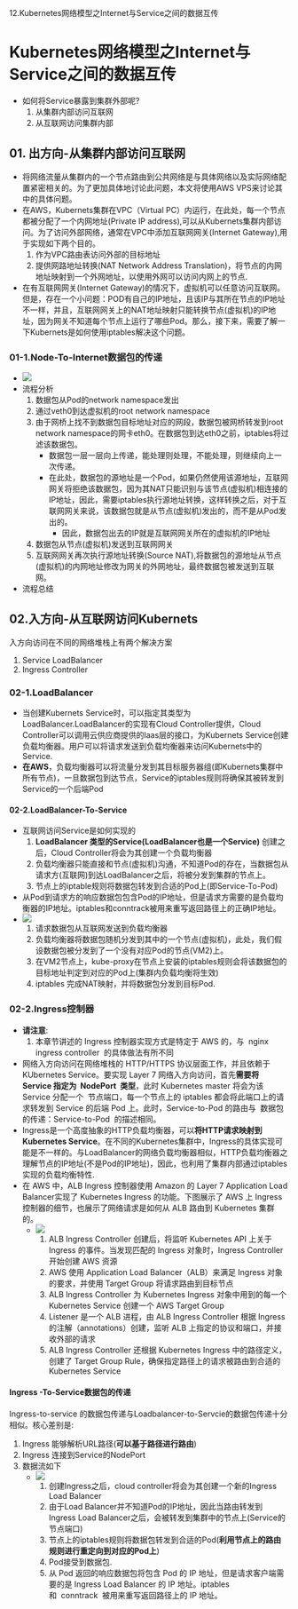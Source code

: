 12.Kubernetes网络模型之Internet与Service之间的数据互传

Kubernetes网络模型之Internet与Service之间的数据互传
======================================

*   如何将Service暴露到集群外部呢?
    1.  从集群内部访问互联网
    2.  从互联网访问集群内部

01\. 出方向-从集群内部访问互联网
-------------------

*   将网络流量从集群内的一个节点路由到公共网络是与具体网络以及实际网络配置紧密相关的。为了更加具体地讨论此问题，本文将使用AWS VPS来讨论其中的具体问题。
*   在AWS，Kubernets集群在VPC（Virtual PC）内运行，在此处，每一个节点都被分配了一个内网地址(Private IP address),可以从Kubernets集群内部访问。为了访问外部网络，通常在VPC中添加互联网网关(Internet Gateway),用于实现如下两个目的。
    1.  作为VPC路由表访问外部的目标地址
    2.  提供网路地址转换(NAT Network Address Translation)，将节点的内网地址映射到一个外网地址，以使用外网可以访问内网上的节点.
*   在有互联网网关(Internet Gateway)的情况下，虚拟机可以任意访问互联网。但是，存在一个小问题：POD有自己的IP地址，且该IP与其所在节点的IP地址不一样，并且，互联网网关上的NAT地址映射只能转换节点(虚拟机)的IP地址，因为网关不知道每个节点上运行了哪些Pod。那么，接下来，需要了解一下Kubernets是如何使用iptables解决这个问题。

### 01-1.Node-To-Internet数据包的传递

*   ![](12.Kubernetes%E7%BD%91%E7%BB%9C%E6%A8%A1%E5%9E%8B%E4%B9%8BInternet%E4%B8%8EService%E4%B9%8B%E9%97%B4%E7%9A%84%E6%95%B0%E6%8D%AE%E4%BA%92%E4%BC%A0.resources/pod-to-internet.986cf745.gif)
*   流程分析
    1.  数据包从Pod的network namespace发出
    2.  通过veth0到达虚拟机的root network namespace
    3.  由于网桥上找不到数据包目标地址对应的网段，数据包被网桥转发到root network namespace的网卡eth0。在数据包到达eth0之前，iptables将过滤该数据包。
        *   数据包一层一层向上传递，能处理则处理，不能处理，则继续向上一次传递。
        *   在此处，数据包的源地址是一个Pod，如果仍然使用该源地址，互联网网关将拒绝该数据包，因为其NAT只能识别与该节点(虚拟机)相连接的IP地址，因此，需要iptables执行源地址转换，这样转换之后，对于互联网网关来说，该数据包就是从节点(虚拟机)发出的，而不是从Pod发出的。
            *   因此，数据包出去的IP就是互联网网关所在的虚拟机的IP地址
    4.  数据包从节点(虚拟机)发送到互联网网关
    5.  互联网网关再次执行源地址转换(Source NAT),将数据包的源地址从节点(虚拟机)的内网地址修改为网关的外网地址，最终数据包被发送到互联网。
*   流程总结

02.入方向-从互联网访问Kubernets
----------------------

入方向访问在不同的网络堆栈上有两个解决方案

1.  Service LoadBalancer
2.  Ingress Controller

### 02-1.LoadBalancer

*   当创建Kubernets Service时，可以指定其类型为LoadBalancer.LoadBalancer的实现有Cloud Controller提供，Cloud Controller可以调用云供应商提供的Iaas层的接口，为Kubernets Service创建负载均衡器。用户可以将请求发送到负载均衡器来访问Kubernets中的Service.
*   **在AWS**，负载均衡器可以将流量分发到其目标服务器组(即Kubernets集群中所有节点)，一旦数据包到达节点，Service的iptables规则将确保其被转发到Service的一个后端Pod

#### 02-2.LoadBalancer-To-Service

*   互联网访问Service是如何实现的
    1.  **LoadBalancer 类型的Service(LoadBalancer也是一个Service)** 创建之后，Cloud Controller将会为其创建一个负载均衡器
    2.  负载均衡器只能直接和节点(虚拟机)沟通，不知道Pod的存在，当数据包从请求方(互联网)到达LoadBalancer之后，将被分发到集群的节点上。
    3.  节点上的iptable规则将数据包转发到合适的Pod上(即Service-To-Pod)
*   从Pod到请求方的响应数据包包含Pod的IP地址，但是请求方需要的是负载均衡器的IP地址。iptables和conntrack被用来重写返回路径上的正确IP地址。
*   ![](12.Kubernetes%E7%BD%91%E7%BB%9C%E6%A8%A1%E5%9E%8B%E4%B9%8BInternet%E4%B8%8EService%E4%B9%8B%E9%97%B4%E7%9A%84%E6%95%B0%E6%8D%AE%E4%BA%92%E4%BC%A0.resources/internet-to-service.b2991f5e.gif)
    1.  请求数据包从互联网发送到负载均衡器
    2.  负载均衡器将数据包随机分发到其中的一个节点(虚拟机)，此处，我们假设数据包被分发到了一个没有对应Pod的节点(VM2)上。
    3.  在VM2节点上，kube-proxy在节点上安装的iptables规则会将该数据包的目标地址判定到对应的Pod上(集群内负载均衡将生效)
    4.  iptables 完成NAT映射，并将数据包分发到目标Pod.

### 02-2.Ingress控制器

*   **请注意**:
    1.  本章节讲述的 Ingress 控制器实现方式是特定于 AWS 的，与  nginx ingress controller  的具体做法有所不同
*   网络入方向访问在网络堆栈的 HTTP/HTTPS 协议层面工作，并且依赖于 KUbernetes Service。要实现 Layer 7 网络入方向访问，首先**需要将 Service 指定为  NodePort  类型**，此时 Kubernetes master 将会为该 Service 分配一个  节点端口，每一个节点上的 iptables 都会将此端口上的请求转发到 Service 的后端 Pod 上。此时，Service-to-Pod 的路由与  数据包的传递：Service-to-Pod  的描述相同。
*   Ingress是一个高度抽象的HTTP负载均衡器，可以**将HTTP请求映射到Kubernetes Service**。在不同的Kubernetes集群中，Ingress的具体实现可能是不一样的。与LoadBalancer的网络负载均衡器相似，HTTP负载均衡器之理解节点的IP地址(不是Pod的IP地址)，因此，也利用了集群内部通过iptables实现的负载均衡特性.
*   在 AWS 中，ALB Ingress 控制器使用 Amazon 的 Layer 7 Application Load Balancer实现了 Kubernetes Ingress 的功能。下图展示了 AWS 上 Ingress 控制器的细节，也展示了网络请求是如何从 ALB 路由到 Kubernetes 集群的。
    *   ![](12.Kubernetes%E7%BD%91%E7%BB%9C%E6%A8%A1%E5%9E%8B%E4%B9%8BInternet%E4%B8%8EService%E4%B9%8B%E9%97%B4%E7%9A%84%E6%95%B0%E6%8D%AE%E4%BA%92%E4%BC%A0.resources/ingress-controller-design.dcad3010.png)
        1.  ALB Ingress Controller 创建后，将监听 Kubernetes API 上关于 Ingress 的事件。当发现匹配的 Ingress 对象时，Ingress Controller 开始创建 AWS 资源
        2.  AWS 使用 Application Load Balancer（ALB）来满足 Ingress 对象的要求，并使用 Target Group 将请求路由到目标节点
        3.  ALB Ingress Controller 为 Kubernetes Ingress 对象中用到的每一个 Kubernetes Service 创建一个 AWS Target Group
        4.  Listener 是一个 ALB 进程，由 ALB Ingress Controller 根据 Ingress 的注解（annotations）创建，监听 ALB 上指定的协议和端口，并接收外部的请求
        5.  ALB Ingress Controller 还根据 Kubernetes Ingress 中的路径定义，创建了 Target Group Rule，确保指定路径上的请求被路由到合适的 Kubernetes Service

#### Ingress -To-Service数据包的传递

Ingress-to-service 的数据包传递与Loadbalancer-to-Servcie的数据包传递十分相似。核心差别是:

1.  Ingress 能够解析URL路径(**可以基于路径进行路由**)
2.  Ingress 连接到Service的NodePort
3.  数据流如下
    *   ![](12.Kubernetes%E7%BD%91%E7%BB%9C%E6%A8%A1%E5%9E%8B%E4%B9%8BInternet%E4%B8%8EService%E4%B9%8B%E9%97%B4%E7%9A%84%E6%95%B0%E6%8D%AE%E4%BA%92%E4%BC%A0.resources/ingress-to-service.1a08f351.gif)
        1.  创建Ingress之后，cloud controller将会为其创建一个新的Ingress Load Balancer
        2.  由于Load Balancer并不知道Pod的IP地址，因此当路由转发到Ingress Load Balancer之后，会被转发到集群中的节点上(Service的节点端口)
        3.  节点上的iptables规则将数据包转发到合适的Pod(**利用节点上的路由规则进行重定向到对应的Pod上**)
        4.  Pod接受到数据包.
        5.  从 Pod 返回的响应数据包将包含 Pod 的 IP 地址，但是请求客户端需要的是 Ingress Load Balancer 的 IP 地址。iptables 和  conntrack  被用来重写返回路径上的 IP 地址。